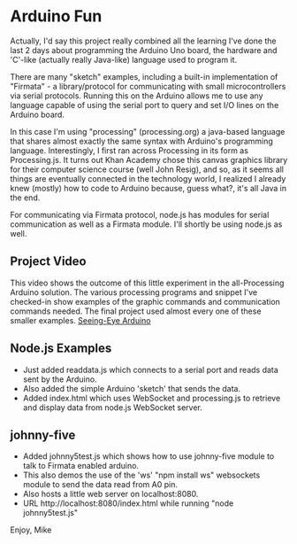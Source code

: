 Arduino Fun
==========================
Actually, I'd say this project really combined all the learning I've done the last 2 days about programming the Arduino Uno board, the hardware and 'C'-like (actually really Java-like) language used to program it.

There are many "sketch" examples, including a built-in implementation of "Firmata" - a library/protocol for communicating with small microcontrollers via serial protocols.  Running this on the Arduino allows me to use any language capable of using the serial port to query and set I/O lines on the Arduino board.

In this case I'm using "processing" (processing.org) a java-based language that shares almost exactly the same syntax with Arduino's programming language. Interestingly, I first ran across Processing in its form as Processing.js. It turns out Khan Academy chose this canvas graphics library for their computer science course (well John Resig), and so, as it seems all things are eventually connected in the technology world, I realized I already knew (mostly) how to code to Arduino because, guess what?, it's all Java in the end.

For communicating via Firmata protocol, node.js has modules for serial communication as well as a Firmata module. I'll shortly be using node.js as well.

Project Video
-----

This video shows the outcome of this little experiment in the all-Processing Arduino solution. The various processing programs and snippet I've checked-in show examples of the graphic commands and communication commands needed. The final project used almost every one of these smaller examples.
[Seeing-Eye Arduino](http://youtu.be/O2iBeqT9KgA)

Node.js Examples
-----
* Just added readdata.js which connects to a serial port and reads data sent by the Arduino.
* Also added the simple Arduino 'sketch' that sends the data.
* Added index.html which uses WebSocket and processing.js to retrieve and display data from node.js WebSocket server.

johnny-five
-----
* Added johnny5test.js which shows how to use johnny-five module to talk to Firmata enabled arduino.
* This also demos the use of the 'ws' "npm install ws" websockets module to send
  the data read from A0 pin.
* Also hosts a little web server on localhost:8080.
* URL http://localhost:8080/index.html
  while running "node johnny5test.js"




Enjoy,
Mike
